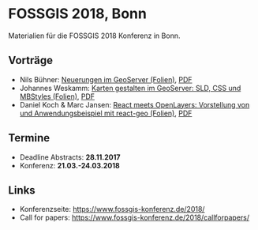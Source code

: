 # FOSSGIS 2018, Bonn

Materialien für die FOSSGIS 2018 Konferenz in Bonn.

## Vorträge

* Nils Bühner: [Neuerungen im GeoServer (Folien)](https://rawgit.com/terrestris/fossgis2018/master/talks/neuerungen-im-geoserver.html), [PDF](https://rawgit.com/terrestris/fossgis2018/master/talks/neuerungen-im-geoserver.pdf)
* Johannes Weskamm: [Karten gestalten im GeoServer: SLD, CSS und MBStyles (Folien)](https://rawgit.com/terrestris/fossgis2018/master/talks/karten-gestalten-im-geoserver.html), [PDF](https://rawgit.com/terrestris/fossgis2018/master/talks/karten-gestalten-im-geoserver.pdf)
* Daniel Koch & Marc Jansen: [React meets OpenLayers: Vorstellung von und Anwendungsbeispiel mit react-geo (Folien)](https://rawgit.com/terrestris/fossgis2018/master/talks/react-meets-openlayers.html), [PDF](https://rawgit.com/terrestris/fossgis2018/master/talks/react-meets-openlayers.pdf)

## Termine

* Deadline Abstracts: **28.11.2017**
* Konferenz: **21.03.-24.03.2018**

## Links
* Konferenzseite: https://www.fossgis-konferenz.de/2018/
* Call for papers: https://www.fossgis-konferenz.de/2018/callforpapers/
